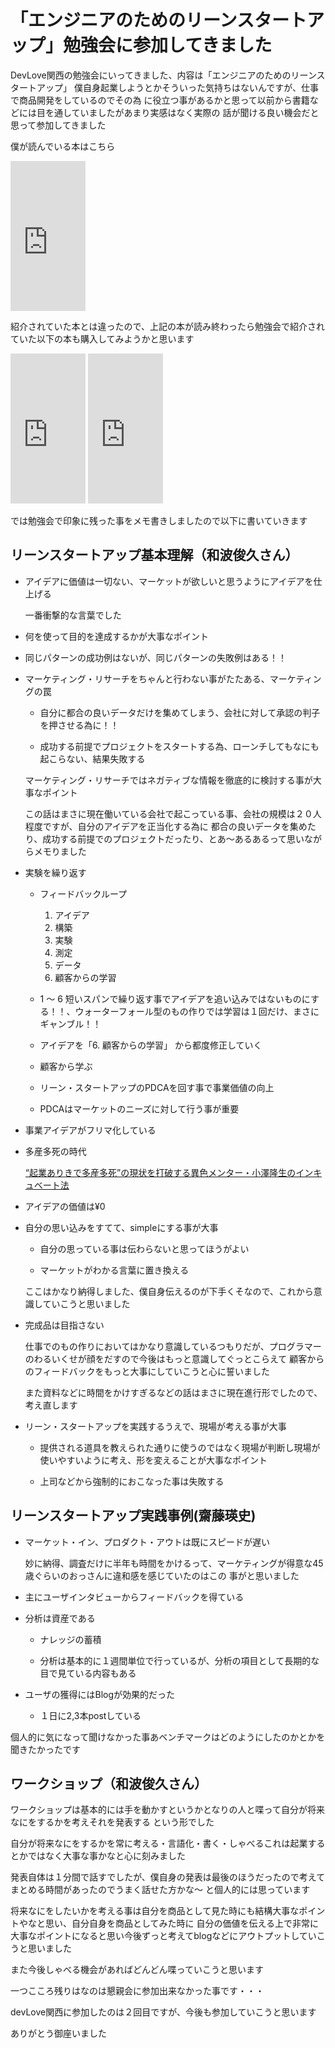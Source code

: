 「エンジニアのためのリーンスタートアップ」勉強会に参加してきました
====

DevLove関西の勉強会にいってきました、内容は「エンジニアのためのリーンスタートアップ」
僕自身起業しようとかそういった気持ちはないんですが、仕事で商品開発をしているのでその為
に役立つ事があるかと思って以前から書籍などには目を通していましたがあまり実感はなく実際の
話が聞ける良い機会だと思って参加してきました

僕が読んでいる本はこちら

<iframe src="http://rcm-fe.amazon-adsystem.com/e/cm?t=box406-22&o=9&p=8&l=as1&asins=4873115914&ref=qf_sp_asin_til&fc1=000000&IS2=1&lt1=_blank&m=amazon&lc1=0000FF&bc1=000000&bg1=FFFFFF&f=ifr" style="width:120px;height:240px;" scrolling="no" marginwidth="0" marginheight="0" frameborder="0"></iframe>

紹介されていた本とは違ったので、上記の本が読み終わったら勉強会で紹介されていた以下の本も購入してみようかと思います

<iframe src="http://rcm-fe.amazon-adsystem.com/e/cm?t=box406-22&o=9&p=8&l=as1&asins=4822248976&ref=qf_sp_asin_til&fc1=000000&IS2=1&lt1=_blank&m=amazon&lc1=0000FF&bc1=000000&bg1=FFFFFF&f=ifr" style="width:120px;height:240px;" scrolling="no" marginwidth="0" marginheight="0" frameborder="0"></iframe>
<iframe src="http://rcm-fe.amazon-adsystem.com/e/cm?t=box406-22&o=9&p=8&l=as1&asins=4798117552&ref=qf_sp_asin_til&fc1=000000&IS2=1&lt1=_blank&m=amazon&lc1=0000FF&bc1=000000&bg1=FFFFFF&f=ifr" style="width:120px;height:240px;" scrolling="no" marginwidth="0" marginheight="0" frameborder="0"></iframe>

では勉強会で印象に残った事をメモ書きしましたので以下に書いていきます

リーンスタートアップ基本理解（和波俊久さん）
----

* アイデアに価値は一切ない、マーケットが欲しいと思うようにアイデアを仕上げる

    一番衝撃的な言葉でした

* 何を使って目的を達成するかが大事なポイント

* 同じパターンの成功例はないが、同じパターンの失敗例はある！！

* マーケティング・リサーチをちゃんと行わない事がたたある、マーケティングの罠

    * 自分に都合の良いデータだけを集めてしまう、会社に対して承認の判子を押させる為に！！

    * 成功する前提でプロジェクトをスタートする為、ローンチしてもなにも起こらない、結果失敗する

    マーケティング・リサーチではネガティブな情報を徹底的に検討する事が大事なポイント

    この話はまさに現在働いている会社で起こっている事、会社の規模は２０人程度ですが、自分のアイデアを正当化する為に
    都合の良いデータを集めたり、成功する前提でのプロジェクトだったり、とあ〜あるあるって思いながらメモりました

* 実験を繰り返す

    * フィードバックループ

        1. アイデア
        2. 構築
        3. 実験
        4. 測定
        5. データ
        6. 顧客からの学習

    * 1 〜 6 短いスパンで繰り返す事でアイデアを追い込みではないものにする！！、ウォーターフォール型のもの作りでは学習は１回だけ、まさにギャンブル！！

    * アイデアを「6. 顧客からの学習」 から都度修正していく

    * 顧客から学ぶ

    * リーン・スタートアップのPDCAを回す事で事業価値の向上

    * PDCAはマーケットのニーズに対して行う事が重要

* 事業アイデアがフリマ化している

* 多産多死の時代

    [“起業ありきで多産多死”の現状を打破する異色メンター・小澤隆生のインキュベート法](http://diamond.jp/articles/-/41014)

* アイデアの価値は¥0

* 自分の思い込みをすてて、simpleにする事が大事

    * 自分の思っている事は伝わらないと思ってほうがよい

    * マーケットがわかる言葉に置き換える

    ここはかなり納得しました、僕自身伝えるのが下手くそなので、これから意識していこうと思いました

* 完成品は目指さない

    仕事でのもの作りにおいてはかなり意識しているつもりだが、プログラマーのわるいくせが顔をだすので今後はもっと意識してぐっとこらえて
    顧客からのフィードバックをもっと大事にしていこうと心に誓いました

    また資料などに時間をかけすぎるなどの話はまさに現在進行形でしたので、考え直します

* リーン・スタートアップを実践するうえで、現場が考える事が大事

    * 提供される道具を教えられた通りに使うのではなく現場が判断し現場が使いやすいように考え、形を変えることが大事なポイント

    * 上司などから強制的におこなった事は失敗する


リーンスタートアップ実践事例(齋藤瑛史)
----

* マーケット・イン、プロダクト・アウトは既にスピードが遅い

    妙に納得、調査だけに半年も時間をかけるって、マーケティングが得意な45歳ぐらいのおっさんに違和感を感じていたのはこの
    事がと思いました

* 主にユーザインタビューからフィードバックを得ている

* 分析は資産である

    * ナレッジの蓄積

    * 分析は基本的に１週間単位で行っているが、分析の項目として長期的な目で見ている内容もある

* ユーザの獲得にはBlogが効果的だった

    * １日に2,3本postしている

個人的に気になって聞けなかった事あベンチマークはどのようにしたのかとかを聞きたかったです

ワークショップ（和波俊久さん）
----

ワークショップは基本的には手を動かすというかとなりの人と喋って自分が将来なにをするかを考えそれを発表する
という形でした

自分が将来なにをするかを常に考える・言語化・書く・しゃべるこれは起業するとかではなく大事な事かなと心に刻みました

発表自体は１分間で話すでしたが、僕自身の発表は最後のほうだったので考えてまとめる時間があったのでうまく話せた方かな〜
と個人的には思っています

将来なにをしたいかを考える事は自分を商品として見た時にも結構大事なポイントやなと思い、自分自身を商品としてみた時に
自分の価値を伝える上で非常に大事なポイントになると思い今後ずっと考えてblogなどにアウトプットしていこうと思いました

また今後しゃべる機会があればどんどん喋っていこうと思います

一つこころ残りはなのは懇親会に参加出来なかった事です・・・

devLove関西に参加したのは２回目ですが、今後も参加していこうと思います

ありがとう御座いました